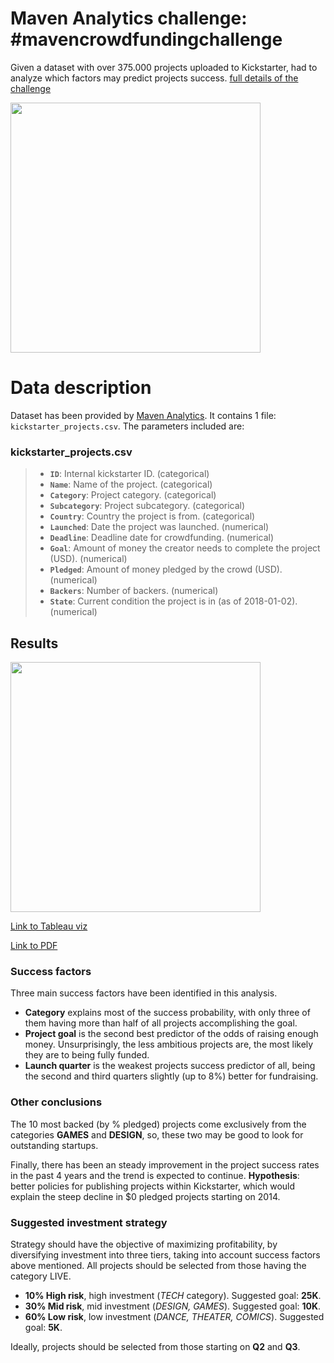 # Maven Analytics challenge: #mavencrowdfundingchallenge

Given a dataset with over 375.000 projects uploaded to Kickstarter, had to analyze which factors may predict projects success. [full details of the challenge](https://www.mavenanalytics.io/blog/maven-crowdfunding-challenge?utm_source=linkedin&utm_campaign=mavencrowdfundingchallenge_li_maven)

<div class="img-left"><img src="https://user-images.githubusercontent.com/52865532/129091636-c7faaeba-9112-43c3-8381-8fdce79c5659.jpg" width="400"></div>

# Data description

Dataset has been provided by [Maven Analytics](https://www.mavenanalytics.io/data-playground). It contains 1 file: `kickstarter_projects.csv`. The parameters included are:

### kickstarter_projects.csv
> - **`ID`**: Internal kickstarter ID. (categorical)
> - **`Name`**: Name of the project. (categorical)
> - **`Category`**: Project category. (categorical)
> - **`Subcategory`**: Project subcategory. (categorical)
> - **`Country`**: Country the project is from. (categorical)
> - **`Launched`**: Date the project was launched. (numerical)
> - **`Deadline`**: Deadline date for crowdfunding. (numerical)
> - **`Goal`**: Amount of money the creator needs to complete the project (USD). (numerical)
> - **`Pledged`**: Amount of money pledged by the crowd (USD). (numerical)
> - **`Backers`**: Number of backers. (numerical)
> - **`State`**: Current condition the project is in (as of 2018-01-02). (numerical)

## Results

<div class="img-left"><img src="https://i.imgur.com/S3UuZWK.png" width="400"></div>

[Link to Tableau viz](https://public.tableau.com/app/profile/gonzalo3304/viz/Kickstarter_16228395867440/Dashboard1)

[Link to PDF](https://drive.google.com/file/d/1day1huyMf7Z8D3zEOljj7dLH_E4g78Uk/view?usp=sharing)

### Success factors

Three main success factors have been identified in this analysis.
- **Category** explains most of the success probability, with only three of them having more than half of all projects accomplishing the goal.
- **Project goal** is the second best predictor of the odds of raising enough money. Unsurprisingly, the less ambitious projects are, the most likely they are to being fully funded.
- **Launch quarter** is the weakest projects success predictor of all, being the second and third quarters slightly (up to 8%) better for fundraising.

### Other conclusions
The 10 most backed (by % pledged) projects come exclusively from the categories **GAMES** and **DESIGN**, so, these two may be good to look for outstanding startups.

Finally, there has been an steady improvement in the project success rates in the past 4 years and the trend is expected to continue. **Hypothesis**: better policies for publishing projects within Kickstarter, which would explain the steep decline in $0 pledged projects starting on 2014.

### Suggested investment strategy
Strategy should have the objective of maximizing profitability, by diversifying investment into three tiers, taking into account success factors above mentioned. All projects should be selected from those having the category LIVE.
- **10% High risk**, high investment (*TECH* category). Suggested goal: **25K**.
- **30% Mid risk**, mid investment (*DESIGN, GAMES*). Suggested goal: **10K**.
- **60% Low risk**, low investment (*DANCE, THEATER, COMICS*). Suggested goal: **5K**.

Ideally, projects should be selected from those starting on **Q2** and **Q3**.
